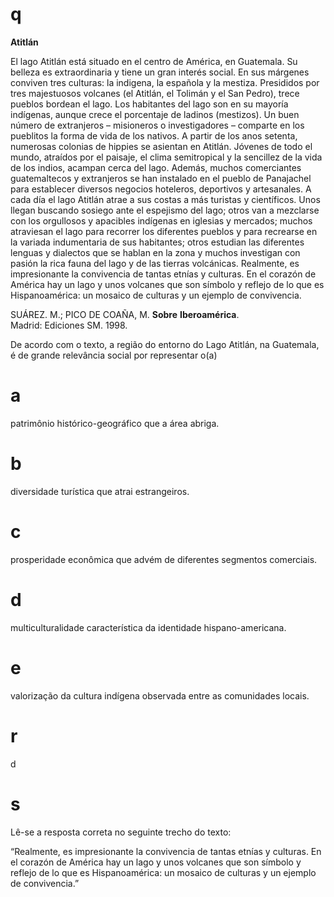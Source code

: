 # q
**Atitlán**

El lago Atitlán está situado en el centro de América, en Guatemala. Su belleza es extraordinaria y tiene un gran interés social. En sus márgenes conviven tres culturas: la indigena, la española y la mestiza. Presididos por tres majestuosos volcanes (el Atitlán, el Tolimán y el San Pedro), trece pueblos bordean el lago. Los habitantes del lago son en su mayoría indígenas, aunque crece el porcentaje de ladinos (mestizos). Un buen número de extranjeros – misioneros o investigadores – comparte en los pueblitos la forma de vida de los nativos. A partir de los anos setenta, numerosas colonias de hippies se asientan en Atitlán. Jóvenes de todo el mundo, atraídos por el paisaje, el clima semitropical y la sencillez de la vida de los indios, acampan cerca del lago. Además, muchos comerciantes guatemaltecos y extranjeros se han instalado en el pueblo de Panajachel para establecer diversos negocios hoteleros, deportivos y artesanales. A cada día el lago Atitlán atrae a sus costas a más turistas y científicos. Unos llegan buscando sosiego ante el espejismo del lago; otros van a mezclarse con los orgullosos y apacibles indígenas en iglesias y mercados; muchos atraviesan el lago para recorrer los diferentes pueblos y para recrearse en la variada indumentaria de sus habitantes; otros estudian las diferentes lenguas y dialectos que se hablan en la zona y muchos investigan con pasión la rica fauna del lago y de las tierras volcánicas. Realmente, es impresionante la convivencia de tantas etnías y culturas. En el corazón de América hay un lago y unos volcanes que son símbolo y reflejo de lo que es Hispanoamérica: un mosaico de culturas y un ejemplo de convivencia.

SUÁREZ. M.; PICO DE COAÑA, M. **Sobre** **Iberoamérica**.\
Madrid: Ediciones SM. 1998.

De acordo com o texto, a região do entorno do Lago Atitlán, na Guatemala, é de grande relevância social por representar o(a)

# a
patrimônio histórico-geográfico que a área abriga.

# b
diversidade turística que atrai estrangeiros.

# c
prosperidade econômica que advém de diferentes segmentos comerciais.

# d
multiculturalidade característica da identidade hispano-americana.

# e
valorização da cultura indígena observada entre as comunidades locais.

# r
d

# s
Lê-se a resposta correta no seguinte trecho do texto:

“Realmente, es impresionante la convivencia de tantas etnías y culturas. En el corazón de América hay un lago y unos volcanes que son símbolo y reflejo de lo que es Hispanoamérica: un mosaico de culturas y un ejemplo de convivencia.”
